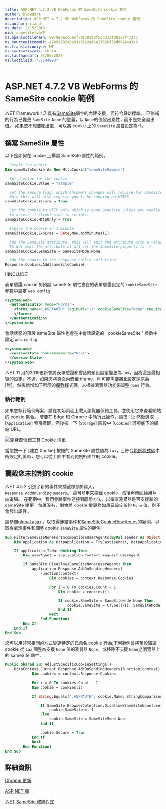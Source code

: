 ```yaml
---
title: ASP.NET 4.7.2 VB WebForms 的 SameSite cookie 範例
author: blowdart
description: ASP.NET 4.7.2 VB WebForms 的 SameSite cookie 範例
ms.author: riande
ms.date: 2/15/2019
uid: samesite/vbWF
ms.openlocfilehash: 8979edecc5acf7dac81b9f53d31af00389f4727c
ms.sourcegitcommit: e7e91932a6e91a63e2e46417626f39d6b244a3ab
ms.translationtype: MT
ms.contentlocale: zh-TW
ms.lasthandoff: 03/06/2020
ms.locfileid: "78544993"
---
```

# <a name="samesite-cookie-sample-for-aspnet-472-vb-webforms"></a>ASP.NET 4.7.2 VB WebForms 的 SameSite cookie 範例
.NET Framework 4.7 具有[SameSite](https://www.owasp.org/index.php/SameSite)屬性的內建支援，但符合原始標準。
已修補的行為已變更 `SameSite.None` 的意義，以 `None`的值發出屬性，而不是完全發出值。 如果您不想要發出值，可以將 cookie 上的 `SameSite` 屬性設定為-1。

## <a name="sampleCode"></a>撰寫 SameSite 屬性

以下是如何在 cookie 上撰寫 SameSite 屬性的範例。

```vb
' Create the cookie
Dim sameSiteCookie As New HttpCookie("sameSiteSample")

' Set a value for the cookie
sameSiteCookie.Value = "sample"

' Set the secure flag, which Chrome's changes will require for SameSite none.
' Note this will also require you to be running on HTTPS
sameSiteCookie.Secure = True

' Set the cookie to HTTP only which is good practice unless you really do need
' to access it client side in scripts.
sameSiteCookie.HttpOnly = True

' Expire the cookie in 1 minute
sameSiteCookie.Expires = Date.Now.AddMinutes(1)

' Add the SameSite attribute, this will emit the attribute with a value of none.
' To Not emit the attribute at all set the SameSite property to -1.
sameSiteCookie.SameSite = SameSiteMode.None

' Add the cookie to the response cookie collection
Response.Cookies.Add(sameSiteCookie)
```

[!INCLUDE[](~/includes/MTcomments.md)]

表單驗證 cookie 的預設 sameSite 屬性會在的表單驗證設定的 `cookieSameSite` 參數中設定 `web.config` 

```xml
<system.web>
  <authentication mode="Forms">
    <forms name=".ASPXAUTH" loginUrl="~/" cookieSameSite="None" requireSSL="true">
    </forms>
  </authentication>
</system.web>
```

會話狀態的預設 sameSite 屬性也會在中會話設定的 ' cookieSameSite ' 參數中設定 `web.config`

```xml
<system.web>
  <sessionState cookieSameSite="None">     
  </sessionState>
</system.web>
```

.NET 11 月的2019更新會將表單驗證和會話的預設設定變更為 `lax`，因為這是最相容的設定，不過，如果您將頁面內嵌至 iframe，則可能需要將此設定還原為 [無]，然後新增如下所示的[攔截](#interception)程式碼，以根據瀏覽器功能來調整 `none` 行為。

### <a name="running-the-sample"></a>執行範例

如果您執行範例專案，請在初始頁面上載入瀏覽器偵錯工具，並使用它來查看網站的 cookie 集合。
若要在 Edge 和 Chrome 中執行此操作，請按 `F12` 然後選取 [`Application`] 索引標籤，然後按一下 [`Storage`] 區段中 [`Cookies`] 選項底下的網站 URL。

![瀏覽器偵錯工具 Cookie 清單](sample/img/BrowserDebugger.png)

當您按一下 [建立 Cookie] 按鈕的 SameSite 屬性值為 `Lax`，且符合[範例程式碼](#sampleCode)中所設定的值時，您可以從上圖中看到範例所建立的 cookie。

## <a name="interception"></a>攔截您未控制的 cookie

.NET 4.5.2 引進了新的事件來攔截標頭的寫入，`Response.AddOnSendingHeaders`。 這可以用來攔截 cookie，然後再傳回給用戶端電腦。 在範例中，我們會將事件連接到靜態方法，以檢查瀏覽器是否支援新的 sameSite 變更，如果沒有，則會將 cookie 變更為如果已設定新的 `None` 值，則不會發出屬性。

請參閱[global.asax](https://github.com/blowdart/AspNetSameSiteSamples/blob/master/AspNet472VisualBasicWebForms/Global.asax.vb) ，以取得連結事件和[SameSiteCookieRewriter.cs](https://github.com/blowdart/AspNetSameSiteSamples/blob/master/AspNet472VisualBasicWebForms/SameSiteCookieRewriter.vb)的範例，以取得處理事件和調整 cookie `sameSite` 屬性的範例。


```vb
Sub FilterSameSiteNoneForIncompatibleUserAgents(ByVal sender As Object)
    Dim application As HttpApplication = TryCast(sender, HttpApplication)

    If application IsNot Nothing Then
        Dim userAgent = application.Context.Request.UserAgent

        If SameSite.DisallowsSameSiteNone(userAgent) Then
            application.Response.AddOnSendingHeaders(
                Function(context)
                    Dim cookies = context.Response.Cookies

                    For i = 0 To cookies.Count - 1
                        Dim cookie = cookies(i)

                        If cookie.SameSite = SameSiteMode.None Then
                            cookie.SameSite = CType((-1), SameSiteMode)
                        End If
                    Next
                End Function)
        End If
    End If
End Sub
```

您可以用非常相同的方式變更特定的已命名 cookie 行為;下列範例會將預設驗證 cookie 從 `Lax` 調整為支援 `None` 值的瀏覽器 `None`，或移除不支援 `None`之瀏覽器上的 sameSite 屬性。

```vb
Public Shared Sub AdjustSpecificCookieSettings()
    HttpContext.Current.Response.AddOnSendingHeaders(Function(context)
            Dim cookies = context.Response.Cookies

            For i = 0 To cookies.Count - 1
            Dim cookie = cookies(i)

            If String.Equals(".ASPXAUTH", cookie.Name, StringComparison.Ordinal) Then

                If SameSite.BrowserDetection.DisallowsSameSiteNone(userAgent) Then
                    cookie.SameSite = -1
                Else
                    cookie.SameSite = SameSiteMode.None
                End If

                cookie.Secure = True
            End If
            Next
        End Function)
End Sub
```

## <a name="more-information"></a>詳細資訊

[Chrome 更新](https://www.chromium.org/updates/same-site)

[ASP.NET 檔](/aspnet/samesite/system-web-samesite)

[.NET SameSite 修補程式](/aspnet/samesite/kbs-samesite)